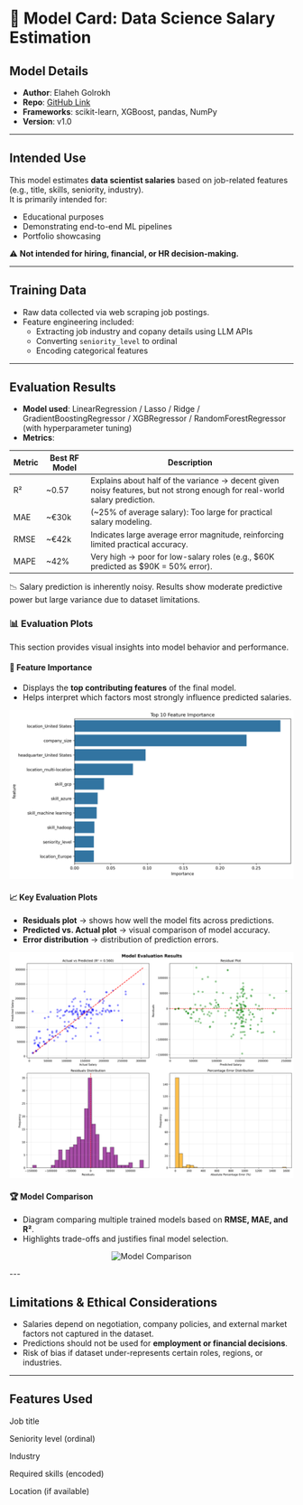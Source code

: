 # 🧾 Model Card: Data Science Salary Estimation

## Model Details
- **Author**: Elaheh Golrokh  
- **Repo**: [GitHub Link](https://github.com/ElahehGolrokh/data-science-salary-range)  
- **Frameworks**: scikit-learn, XGBoost, pandas, NumPy  
- **Version**: v1.0  

---

## Intended Use
This model estimates **data scientist salaries** based on job-related features (e.g., title, skills, seniority, industry).  
It is primarily intended for:  
- Educational purposes  
- Demonstrating end-to-end ML pipelines  
- Portfolio showcasing  

⚠️ **Not intended for hiring, financial, or HR decision-making.**

---

## Training Data
- Raw data collected via web scraping job postings.  
- Feature engineering included:  
  - Extracting job industry and copany details using LLM APIs  
  - Converting `seniority_level` to ordinal  
  - Encoding categorical features    

---

## Evaluation Results
- **Model used**: LinearRegression / Lasso / Ridge / GradientBoostingRegressor / XGBRegressor /  RandomForestRegressor (with hyperparameter tuning)  
- **Metrics**:

| Metric | Best RF Model | Description |
|--------|---------------|-------------|
| R² | ~0.57 | Explains about half of the variance → decent given noisy features, but not strong enough for real-world salary prediction. |
| MAE | ~€30k | (~25% of average salary): Too large for practical salary modeling. |
| RMSE | ~€42k | Indicates large average error magnitude, reinforcing limited practical accuracy. |
| MAPE | ~42% | Very high → poor for low-salary roles (e.g., $60K predicted as $90K = 50% error). |


📉 Salary prediction is inherently noisy. Results show moderate predictive power but large variance due to dataset limitations.  

### 📊 Evaluation Plots

This section provides visual insights into model behavior and performance.

#### 🔑 Feature Importance
- Displays the **top contributing features** of the final model.  
- Helps interpret which factors most strongly influence predicted salaries.  

<p align="center">
  <img src="../images/feature_importance_plot.png" alt="Feature Importance" width="600">
</p>

#### 📈 Key Evaluation Plots
- **Residuals plot** → shows how well the model fits across predictions.  
- **Predicted vs. Actual plot** → visual comparison of model accuracy.  
- **Error distribution** → distribution of prediction errors.  

<p align="center">
  <img src="../images/evaluation_plots.png" alt="Predicted vs Actual" width="600">
</p>


#### 🏆 Model Comparison
- Diagram comparing multiple trained models based on **RMSE, MAE, and R²**.  
- Highlights trade-offs and justifies final model selection.  

<p align="center">
  <img src="plots/model_comparison.png" alt="Model Comparison" width="600">
</p>
---

## Limitations & Ethical Considerations
- Salaries depend on negotiation, company policies, and external market factors not captured in the dataset.  
- Predictions should not be used for **employment or financial decisions**.  
- Risk of bias if dataset under-represents certain roles, regions, or industries.  

---

## Features Used


Job title

Seniority level (ordinal)

Industry

Required skills (encoded)

Location (if available)
